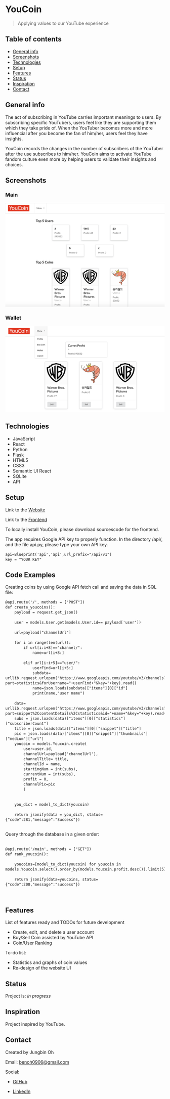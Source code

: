 # YouCoin
> Applying values to our YouTube experience

## Table of contents
* [General info](#general-info)
* [Screenshots](#screenshots)
* [Technologies](#technologies)
* [Setup](#setup)
* [Features](#features)
* [Status](#status)
* [Inspiration](#inspiration)
* [Contact](#contact)

## General info
The act of subscribing in YouTube carries important meanings to users. By subscribing specific YouTubers, users feel like they are supporting them which they take pride of. When the YouTuber becomes more and more influencial after you become the fan of him/her, users feel they have insights.

YouCoin records the changes in the number of subscribers of the YouTuber after the use subscribes to him/her. YouCoin aims to activate YouTube fandom culture even more by helping users to validate their insights and choices.

## Screenshots

### Main
![Example screenshot1](./screenshot/main.png)

### Wallet
![Example screenshot2](./screenshot/wallet.png)

## Technologies
* JavaScript
* React
* Python
* Flask
* HTML5
* CSS3
* Semantic UI React
* SQLite
* API

## Setup
Link to the 
[Website](https://https://github.com/benoh0906/) 



Link to the 
[Frontend](https://github.com/benoh0906/youcoin_flask_backend)

To locally install YouCoin, please download sourcescode for the frontend.

The app requires Google API key to properly function. In the directory /api/, and the file api.py, please type your own API key.

```
api=Blueprint('api','api',url_prefix="/api/v1")
key = "YOUR KEY"

```


## Code Examples

Creating coins by using Google API fetch call and saving the data in SQL file:

```
@api.route('/', methods = ["POST"])
def create_youcoins():
    payload = request.get_json()
    
    user = models.User.get(models.User.id== payload['user'])
    
    url=payload["channelUrl"]
    
    for i in range(len(url)):
        if url[i:i+8]=="channel/":
            name=url[i+8:]

        elif url[i:i+5]=="user/":
            userFind=url[i+5:]
            subdata= urllib.request.urlopen("https://www.googleapis.com/youtube/v3/channels?part=statistics&forUsername="+userFind+"&key="+key).read()
            name=json.loads(subdata)["items"][0]["id"]
            print(name,"user name")
    
    data= urllib.request.urlopen("https://www.googleapis.com/youtube/v3/channels?part=snippet%2CcontentDetails%2Cstatistics&id="+name+"&key="+key).read()
    subs = json.loads(data)["items"][0]["statistics"]["subscriberCount"]
    title = json.loads(data)["items"][0]["snippet"]["title"]
    pic = json.loads(data)["items"][0]["snippet"]["thumbnails"]["medium"]["url"]
    youcoin = models.Youcoin.create(
        user=user.id, 
        channelUrl=payload['channelUrl'],
        channelTitle= title,
        channelId = name,
        startingNum = int(subs),
        currentNum = int(subs),
        profit = 0,
        channelPic=pic
        )


    you_dict = model_to_dict(youcoin)

    return jsonify(data = you_dict, status={"code":281,"message":"Success"})
    
```

Query through the database in a given order:

```

@api.route('/main', methods = ["GET"])
def rank_youcoin():

    youcoins=[model_to_dict(youcoin) for youcoin in models.Youcoin.select().order_by(models.Youcoin.profit.desc()).limit(5)]

    return jsonify(data=youcoins, status={"code":200,"message":"success"})

              
```

## Features
List of features ready and TODOs for future development

* Create, edit, and delete a user account
* Buy/Sell Coin assisted by YouTube API
* Coin/User Ranking 

To-do list:

* Statistics and graphs of coin values
* Re-design of the website UI

## Status
Project is: _in progress_


## Inspiration
Project inspired by YouTube.

## Contact

Created by Jungbin Oh

Email: benoh0906@gmail.com

Social:

* [GitHub](https://https://github.com/benoh0906/) 

* [LinkedIn](https://www.linkedin.com/in/jungbinoh/)

